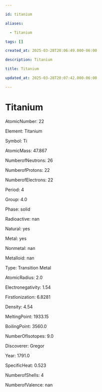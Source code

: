 ```yaml
---

id: titanium

aliases:

  - Titanium

tags: []

created_at: 2025-03-28T20:06:49.000-06:00

description: Titanium

title: Titanium

updated_at: 2025-03-28T20:07:42.000-06:00

---
```




# Titanium

AtomicNumber: 22

Element: Titanium

Symbol: Ti

AtomicMass: 47.867

NumberofNeutrons: 26

NumberofProtons: 22

NumberofElectrons: 22

Period: 4

Group: 4.0

Phase: solid

Radioactive: nan

Natural: yes

Metal: yes

Nonmetal: nan

Metalloid: nan

Type: Transition Metal

AtomicRadius: 2.0

Electronegativity: 1.54

FirstIonization: 6.8281

Density: 4.54

MeltingPoint: 1933.15

BoilingPoint: 3560.0

NumberOfIsotopes: 9.0

Discoverer: Gregor

Year: 1791.0

SpecificHeat: 0.523

NumberofShells: 4

NumberofValence: nan

